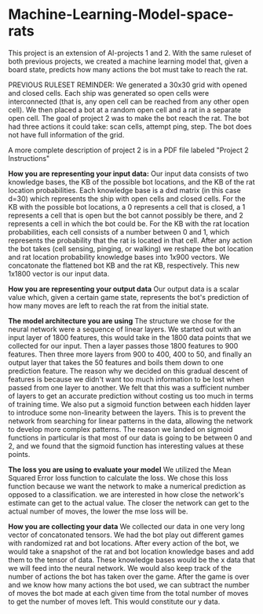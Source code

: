 # Machine-Learning-Model-space-rats
This project is an extension of AI-projects 1 and 2. With the same ruleset of both previous projects, we created a machine learning model that, given a board state, predicts how many actions the bot must take to reach the rat. 

PREVIOUS RULESET REMINDER: 
We generated a 30x30 grid with opened and closed cells. Each ship was generated so open cells were interconnected (that is, any open cell can be reached from any other open cell). We then placed a bot at a random open cell and a rat in a separate open cell. The goal of project 2 was to make the bot reach the rat. The bot had three actions it could take: scan cells, attempt ping, step. The bot does not have full information of the grid. 

A more complete description of project 2 is in a PDF file labeled "Project 2 Instructions"


**How you are representing your input data:**
Our input data consists of two knowledge bases, the KB of the possible bot locations, and the KB of the rat location probabilities. Each knowledge base is a dxd matrix (in this case d=30) which represents the ship with open cells and closed cells. For the KB with the possible bot locations, a 0 represents a cell that is closed, a 1 represents a cell that is open but the bot cannot possibly be there, and 2 represents a cell in which the bot could be. For the KB with the rat location probabilities, each cell consists of a number between 0 and 1, which represents the probability that the rat is located in that cell. After any action the bot takes (cell sensing, pinging, or walking) we reshape the bot location and rat location probability knowledge bases into 1x900 vectors. We concatonate the flattened bot KB and the rat KB, respectively. This new 1x1800 vector is our input data.

**How you are representing your output data**
Our output data is a scalar value which, given a certain game state, represents the bot's prediction of how many moves are left to reach the rat from the initial state.


**The model architecture you are using** 
The structure we chose for the neural network were a sequence of linear layers. We started out with an input layer of 1800 features, this would take in the 1800 data points that we collected for our input. Then a layer passes those 1800 features to 900 features. Then three more layers from 900 to 400, 400 to 50, and finally an output layer that takes the 50 features and boils them down to one prediction feature. The reason why we decided on this gradual descent of features is because we didn't want too much information to be lost when passed from one layer to another. We felt that this was a sufficient number of layers to get an accurate prediction without costing us too much in terms of training time. We also put a sigmoid function between each hidden layer to introduce some non-linearity between the layers. This is to prevent the network from searching for linear patterns in the data, allowing the network to develop more complex patterns. The reason we landed on sigmoid functions in particular is that most of our data is going to be between 0 and 2, and we found that the sigmoid function has interesting values at these points.

**The loss you are using to evaluate your model**
We utilized the Mean Squared Error loss function to calculate the loss. We chose this loss function because we want the network to make a numerical prediction as opposed to a classification. we are interested in how close the network's estimate can get to the actual value. The closer the network can get to the actual number of moves, the lower the mse loss will be.


**How you are collecting your data**
We collected our data in one very long vector of concatonated tensors. We had the bot play out different games with randomized rat and bot locations. After every action of the bot, we would take a snapshot of the rat and bot location knowledge bases and add them to the tensor of data. These knowledge bases would be the x data that we will feed into the neural network. We would also keep track of the number of actions the bot has taken over the game. After the game is over and we know how many actions the bot used, we can subtract the number of moves the bot made at each given time from the total number of moves to get the number of moves left. This would constitute our y data.
